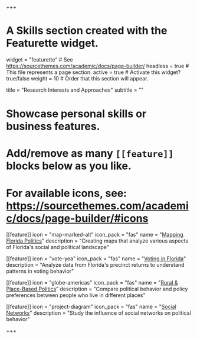 +++
# A Skills section created with the Featurette widget.
widget = "featurette"  # See https://sourcethemes.com/academic/docs/page-builder/
headless = true  # This file represents a page section.
active = true  # Activate this widget? true/false
weight = 10  # Order that this section will appear.

title = "Research Interests and Approaches"
subtitle = ""

# Showcase personal skills or business features.
# 
# Add/remove as many `[[feature]]` blocks below as you like.
# 
# For available icons, see: https://sourcethemes.com/academic/docs/page-builder/#icons

[[feature]]
  icon = "map-marked-alt"
  icon_pack = "fas"
  name = "[Mapping Florida Politics](https://ncfpbl.github.io/category/mapping-florida-politics/)"
  description = "Creating maps that analyze various aspects of Florida's social and political landscape"
  
[[feature]]
  icon = "vote-yea"
  icon_pack = "fas"
  name = "[Voting in Florida](http://ncfpbl.github.io/category/voting-in-florida/)"
  description = "Analyze data from Florida's precinct returns to understand patterns in voting behavior"  
  
[[feature]]
  icon = "globe-americas"
  icon_pack = "fas"
  name = "[Rural & Place-Based Politics](http://ncfpbl.github.io/category/rural-and-place-based-politics/)"
  description = "Compare political behavior and policy preferences between people who live in different places"

[[feature]]
  icon = "project-diagram"
  icon_pack = "fas"
  name = "[Social Networks](http://ncfpbl.github.io/category/social-networks/)"
  description = "Study the influence of social networks on political behavior"

+++
